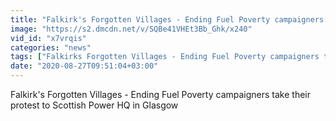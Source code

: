 ```yaml
---
title: "Falkirk's Forgotten Villages - Ending Fuel Poverty campaigners take their protest to Scottish Power HQ in Glasgow"
image: "https://s2.dmcdn.net/v/SQBe41VHEt3Bb_Ghk/x240"
vid_id: "x7vrqis"
categories: "news"
tags: ["Falkirks Forgotten Villages - Ending Fuel Poverty campaigners take their protest to Scottish Power HQ in Glasgow","Falkirks Forgotten Villages","Scottish Power"]
date: "2020-08-27T09:51:04+03:00"
---
```

Falkirk's Forgotten Villages - Ending Fuel Poverty campaigners take their protest to Scottish Power HQ in Glasgow  <br>
